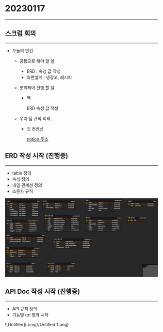 # 20230117

---

## 스크럼 회의

---

- 오늘의 안건
    - 공통으로 해야 할 일
        - ERD : 속성 값 작성
        - 화면설계 : 냉장고, 레시피
    
    - 분리되어 진행 할 일
        - 백
            
            ERD 속성 값 작성
            
    
    - 우리 팀 규칙 회의
        - 깃 컨벤션
            
            [notion 주소](https://www.notion.so/105476d67d874fe4b6b37bea7951c3f8)
            

## ERD 작성 시작 (진행중)

---

- table 정의
- 속성 정의
- 내일 관계선 정의
- 소문자 규칙

![Untitled](./img/Untitled.png)

## API Doc 작성 시작 (진행중)

---

- API 규칙 정의
- 기능별 url 정의 시작

![Untitled](./img//Untitled 1.png)
